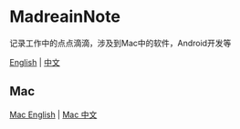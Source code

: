 # MadreainNote

记录工作中的点点滴滴，涉及到Mac中的软件，Android开发等

[English](README.md) | [中文](README-zh.md)

## Mac

[Mac English](Mac/Mac.md) | [Mac 中文](Mac/Mac-zh.md)
